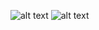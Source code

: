 ![alt text](https://github.com/anubhavprabhakar/real-estate-landing-page/blob/master/1.png?raw=true)
![alt text](https://github.com/anubhavprabhakar/real-estate-landing-page/blob/master/2.png?raw=true)